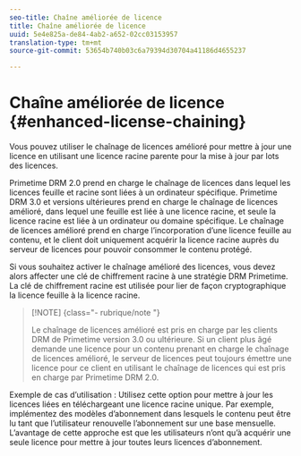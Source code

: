 ```yaml
---
seo-title: Chaîne améliorée de licence
title: Chaîne améliorée de licence
uuid: 5e4e825a-de84-4ab2-a652-02cc03153957
translation-type: tm+mt
source-git-commit: 53654b740b03c6a79394d30704a41186d4655237

---
```



# Chaîne améliorée de licence {#enhanced-license-chaining}

Vous pouvez utiliser le chaînage de licences amélioré pour mettre à jour une licence en utilisant une licence racine parente pour la mise à jour par lots des licences.

Primetime DRM 2.0 prend en charge le chaînage de licences dans lequel les licences feuille et racine sont liées à un ordinateur spécifique. Primetime DRM 3.0 et versions ultérieures prend en charge le chaînage de licences amélioré, dans lequel une feuille est liée à une licence racine, et seule la licence racine est liée à un ordinateur ou domaine spécifique. Le chaînage de licences amélioré prend en charge l’incorporation d’une licence feuille au contenu, et le client doit uniquement acquérir la licence racine auprès du serveur de licences pour pouvoir consommer le contenu protégé.

Si vous souhaitez activer le chaînage amélioré des licences, vous devez alors affecter une clé de chiffrement racine à une stratégie DRM Primetime. La clé de chiffrement racine est utilisée pour lier de façon cryptographique la licence feuille à la licence racine.

>[!NOTE] {class=&quot;- rubrique/note &quot;}
>
>Le chaînage de licences amélioré est pris en charge par les clients DRM de Primetime version 3.0 ou ultérieure. Si un client plus âgé demande une licence pour un contenu prenant en charge le chaînage de licences amélioré, le serveur de licences peut toujours émettre une licence pour ce client en utilisant le chaînage de licences qui est pris en charge par Primetime DRM 2.0.

Exemple de cas d’utilisation : Utilisez cette option pour mettre à jour les licences liées en téléchargeant une licence racine unique. Par exemple, implémentez des modèles d’abonnement dans lesquels le contenu peut être lu tant que l’utilisateur renouvelle l’abonnement sur une base mensuelle. L’avantage de cette approche est que les utilisateurs n’ont qu’à acquérir une seule licence pour mettre à jour toutes leurs licences d’abonnement.
